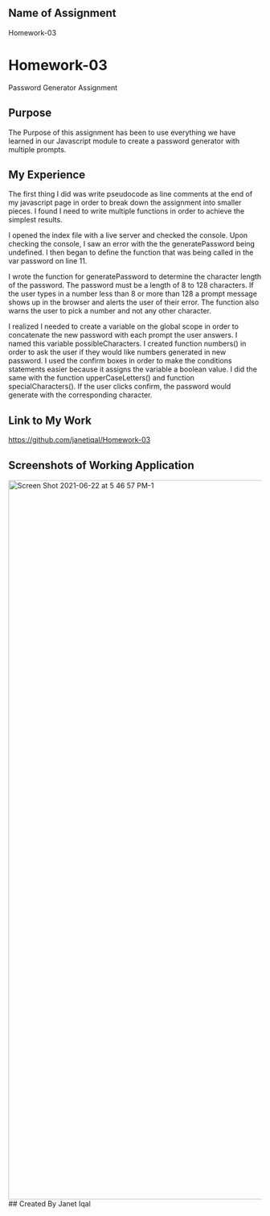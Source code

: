 ## Name of Assignment
Homework-03 
# Homework-03
Password Generator Assignment
## Purpose
The Purpose of this assignment has been to use everything we have learned in our Javascript module to create a password generator with multiple prompts. 
## My Experience
The first thing I did was write pseudocode as line comments at the end of my javascript page in order to break down the assignment into smaller pieces. I found I need to write multiple functions in order to achieve the simplest results. 

I opened the index file with a live server and checked the console. Upon checking the console, I saw an error with the the  generatePassword being undefined. I then began to define the function that was being called in the var password on line 11. 

I wrote the function for generatePassword to determine the character length of the password. The password must be a length of 8 to 128 characters. If the user types in a number less than 8 or more than 128 a prompt message shows up in the browser and alerts the user of their error. The function also warns the user to pick a number and not any other character. 

I realized I needed to create a variable on the global scope in order to concatenate the new password with each prompt the user answers. I named this variable possibleCharacters. 
I created function numbers() in order to ask the user if they would like numbers generated in new password. I used the confirm boxes in order to make the conditions statements easier because it assigns the variable a boolean value. I did the same with the function upperCaseLetters() and function specialCharacters(). If the user clicks confirm, the password would generate with the corresponding character.


## Link to My Work
https://github.com/janetiqal/Homework-03
## Screenshots of Working Application
<img width="1428" alt="Screen Shot 2021-06-22 at 5 46 57 PM-1" src="https://user-images.githubusercontent.com/84414488/123009667-c50b6680-d382-11eb-9263-09e72e46444a.png">
## Created By
Janet Iqal 
